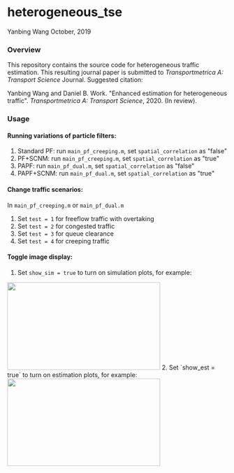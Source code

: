 # heterogeneous_tse

Yanbing Wang
October, 2019

### Overview
This repository contains the source code for heterogeneous traffic estimation. This resulting journal paper is submitted to *Transportmetrica A: Transport Science* Journal. Suggested citation: 

Yanbing Wang and Daniel B. Work. "Enhanced estimation for heterogeneous traffic". *Transportmetrica A: Transport Science*, 2020. (In review).

### Usage
#### Running variations of particle filters:
1. Standard PF: run `main_pf_creeping.m`, set `spatial_correlation` as "false"
2. PF+SCNM: run `main_pf_creeping.m`, set `spatial_correlation` as "true"
3. PAPF: run `main_pf_dual.m`, set `spatial_correlation` as "false"
4. PAPF+SCNM: run `main_pf_dual.m`, set `spatial_correlation` as "true"

#### Change traffic scenarios:
In `main_pf_creeping.m` or `main_pf_dual.m`
1. Set `test = 1` for freeflow traffic with overtaking
2. Set `test = 2` for congested traffic
3. Set `test = 3` for queue clearance
4. Set `test = 4` for creeping traffic

#### Toggle image display:
1. Set `show_sim = true` to turn on simulation plots, for example:
<img src="https://github.com/yanb514/heterogeneous_tse_IEEE_ITS_2019/blob/master/figures_ieee/test1_sim_snapshots.png" width="350" height="200" />
2. Set `show_est = true` to turn on estimation plots, for example:
<img src="https://github.com/yanb514/heterogeneous_tse_IEEE_ITS_2019/blob/master/figures_ieee/test1_filter_snapshots.png" width="350" height="200" />
